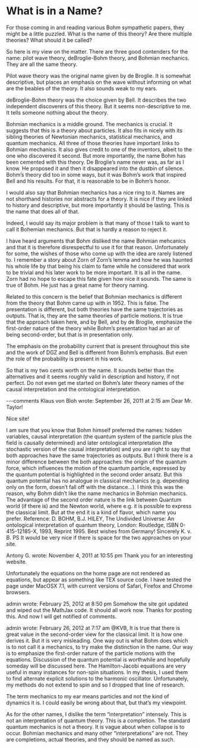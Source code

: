 # What is in a Name?

For those coming in and reading various Bohm sympathetic papers, they might be a little puzzled. What is the name of this theory? Are there multiple theories? What should it be called?

So here is my view on the matter. There are three good contenders for the name: pilot wave theory, deBroglie-Bohm theory, and Bohmian mechanics. They are all the same theory.

Pilot wave theory was the original name given by de Broglie. It is somewhat descriptive, but places an emphasis on the wave without informing on what are the beables of the theory. It also sounds weak to my ears.

deBroglie-Bohm theory was the choice given by Bell. It describes the two independent discoverers of this theory. But it seems non-descriptive to me. It tells someone nothing about the theory.

Bohmian mechanics is a middle ground. The mechanics is crucial. It suggests that this is a theory about particles. It also fits in nicely with its sibling theories of Newtonian mechanics, statistical mechanics, and quantum mechanics. All three of those theories have important links to Bohmian mechanics. It also gives credit to one of the inventors, albeit to the one who discovered it second. But more importantly, the name Bohm has been cemented with this theory. De Broglie’s name never was, as far as I know. He proposed it and then it disappeared into the dustbin of silence. Bohm’s theory did too in some ways, but it was Bohm’s work that inspired Bell and his results. For that, it is reasonable to be in Bohm’s honor.

I would also say that Bohmian mechanics has a nice ring to it. Names are not shorthand histories nor abstracts for a theory. It is nice if they are linked to history and descriptive, but more importantly it should be lasting. This is the name that does all of that.

Indeed, I would say its major problem is that many of those I talk to want to call it Bohemian mechanics. But that is hardly a reason to reject it.

I have heard arguments that Bohm disliked the name Bohmian mehcanics and that it is therefore disrespectful to use it for that reason. Unfortunately for some, the wishes of those who come up with the idea are rarely listened to. I remember a story about Zorn of Zorn’s lemma and how he was haunted his whole life by that being his claim to fame while he considered that work to be trivial and his later work to be more important. It is all in the name. Zorn had no hope to escape this fate given how nice it sounds. The same is true of Bohm. He just has a great name for theory naming.

Related to this concern is the belief that Bohmian mechanics is different from the theory that Bohm came up with in 1952. This is false. The presentation is different, but both theories have the same trajectories as outputs. That is, they are the same theories of particle motions. It is true that the approach taken here, and by Bell, and by de Broglie, emphasize the first-order nature of the theory while Bohm’s presentation had an air of being second-order, but that is in presentation only.

The emphasis on the probability current that is present throughout this site and the work of DGZ and Bell is different from Bohm’s emphasis. But even the role of the probability is present in his work.

So that is my two cents worth on the name. It sounds better than the alternatives and it seems roughly valid in description and history, if not perfect. Do not even get me started on Bohm’s later theory names of the causal interpretation and the ontological interpretation.

---comments
Klaus von Bloh wrote:
September 26, 2011 at 2:15 am
Dear Mr. Taylor!

Nice site!

I am sure that you know that Bohm himself preferred the names: hidden variables, causal interpretation (the quantum system of the particle plus the field is causally determined) and later ontological interpretation (the stochastic version of the causal interpretation) and you are right to say that both approaches have the same trajectories as outputs. But I think there is a minor difference between the both approaches: the origin of the quantum force, which influences the motion of the quantum particle, expressed by the quantum potential is highlighted in the second order ansatz. But this quantum potential has no analogue in classical mechanics (e.g. depending only on the form, doesn’t fall off with the distance…).
I think this was the reason, why Bohm didn’t like the name mechanics in Bohmian mechanics. The advantage of the second order nature is the link between Quantum world (if there is) and the Newton world, where e.g. it is possible to express the classical limit. But at the end it is a kind of flavor, which name you prefer.
Reference:
D. BOHM, B.J. HILEY, The Undivided Universe: An ontological interpretation of quantum theory, London: Routledge, ISBN 0-415-12185-X, 1993, Reprint 1995.
Best wishes from Germany!
Sincerely
K. v. B.
PS It would be very nice if there is space for the two approaches on your site.

Antony G. wrote:
November 4, 2011 at 10:55 pm
Thank you for an interesting website.

Unfortunately the equations on the home page are not rendered as equations, but appear as something like TEX source code. I have tested the page under MacOSX 7.1, with current versions of Safari, Firefox and Chrome browsers.

admin wrote:
February 25, 2012 at 8:50 pm
Somehow the site got updated and wiped out the MathJax code. It should all work now. Thanks for posting this. And now I will get notified of comments.

admin wrote:
February 26, 2012 at 7:17 am
@KVB, It is true that there is great value in the second-order view for the classical limit. It is how one derives it. But it is very misleading. One way out is what Bohm does which is to not call it a mechanics, to try make the distinction in the name. Our way is to emphasize the first-order nature of the particle motions with the equations. Discussion of the quantum potential is worthwhile and hopefully someday will be discussed here. The Hamilton-Jacobi equations are very useful in many instances for non-spin situations. In my thesis, I used them to find alternate explicit solutions to the harmonic oscillator. Unfortunately, my methods do not extend to spin and so I dropped that line of research.

The term mechanics to my ear means particles and not the kind of dynamics it is. I could easily be wrong about that, but that’s my viewpoint.

As for the other names, I dislike the term “interpretation” intensely. This is not an interpretation of quantum theory. This is a completion. The standard quantum mechanics is not a theory. It is vague about when collapse is to occur. Bohmian mechanics and many other “interpretations” are not. They are completions, actual theories, and they should be named as such.
